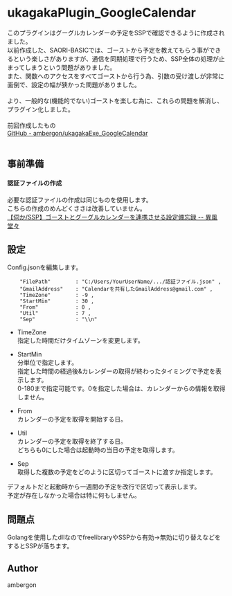 # ukagakaPlugin_GoogleCalendar
このプラグインはグーグルカレンダーの予定をSSPで確認できるように作成されました。<br>
以前作成した、SAORI-BASICでは、ゴーストから予定を教えてもらう事ができるという楽しさがありますが、通信を同期処理で行うため、SSP全体の処理が止まってしまうという問題がありました。<br>
また、関数へのアクセスをすべてゴーストから行う為、引数の受け渡しが非常に面倒で、設定の幅が狭かった問題がありました。<br>
<br>
より、一般的な(機能的でない)ゴーストを楽しむ為に、これらの問題を解消し、プラグイン化しました。<br>
<br>
前回作成したもの<br>
[GitHub - ambergon/ukagakaExe_GoogleCalendar](https://github.com/ambergon/ukagakaExe_GoogleCalendar)<br>
<br>

## 事前準備
#### 認証ファイルの作成
必要な認証ファイルの作成は同じものを使用します。<br>
こちらの作成のめんどくささは改善していません。<br>
[【伺か/SSP】ゴーストとグーグルカレンダーを連携させる設定備忘録 -- 異風堂々](https://ambergonslibrary.com/ukagaka/8900/)<br>


## 設定
Config.jsonを編集します。<br>
```
    "FilePath"        : "C:/Users/YourUserName/.../認証ファイル.json" ,
    "GmailAddress"    : "Calendarを共有したGmailAddress@gmail.com" ,
    "TimeZone"        : -9 , 
    "StartMin"        : 30 ,
    "From"            : 0 ,
    "Util"            : 7 ,
    "Sep"             : "\\n" 
```

- TimeZone<br>
    指定した時間だけタイムゾーンを変更します。

- StartMin<br>
    分単位で指定します。<br>
    指定した時間の経過後&カレンダーの取得が終わったタイミングで予定を表示します。<br>
    0-180まで指定可能です。0を指定した場合は、カレンダーからの情報を取得しません。<br>

- From    <br>
    カレンダーの予定を取得を開始する日。<br>

- Util    <br>
    カレンダーの予定を取得を終了する日。<br>
    どちらも0にした場合は起動時の当日の予定を取得します。<br>

- Sep     <br>
    取得した複数の予定をどのように区切ってゴーストに渡すか指定します。

デフォルトだと起動時から一週間の予定を改行で区切って表示します。<br>
予定が存在しなかった場合は特に何もしません。<br>

## 問題点
Golangを使用したdllなのでfreelibraryやSSPから有効->無効に切り替えなどをするとSSPが落ちます。


## Author
ambergon
